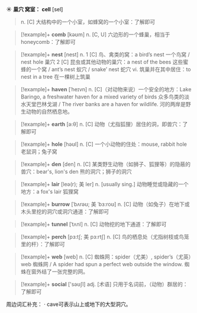 ☀ <span class="category">**巢穴 窝室：**</span>
 <span class="vocabulary">**cell**</span> [sel] 
> <span class="definition">n. [C] 大结构中的一个小室，如蜂窝的一个小室：</span>了解即可

>[!example]+ <span class="vocabulary">**comb**</span> [kəʊm] 
> <span class="definition">n. [C, U] 六边形的一个蜂巢，相当于honeycomb：</span>了解即可

>[!example]+ <span class="vocabulary">**nest**</span> [nest] 
> <span class="definition">n. 1 [C] 鸟、禽类的窝：</span>a bird’s nest 一个鸟窝 / nest hole 巢穴 <span class="definition">2 [C] 昆虫或其他动物的巢穴：</span>a nest of the bees 这些蜜蜂的一个窝 / ant’s nest 蚁穴 / snake’ nest 蛇穴 <span class="definition">vi. 筑巢并在其中居住：</span>to nest in a tree 在一棵树上筑巢
           
>[!example]+ <span class="vocabulary">**haven**</span> [ˈheɪvn]
> <span class="definition">n. [C]（对动物来说）一个安全的地方：</span>Lake Baringo, a freshwater haven for a mixed variety of birds 众多鸟类的淡水天堂巴林戈湖 / The river banks are a haven for wildlife. 河的两岸是野生动物的自然栖息地。

>[!example]+ <span class="vocabulary">**earth**</span> [ə:θ] 
> <span class="definition">n. [C] 动物（尤指狐狸）居住的洞，即兽穴：</span>了解即可

>[!example]+ <span class="vocabulary">**hole**</span> [həʊl] 
> <span class="definition">n. [C] 一个小动物的住处：</span>mouse, rabbit hole 老鼠洞；兔子窝
           
>[!example]+ <span class="vocabulary">**den**</span> [den]
> <span class="definition">n. [C] 某类野生动物（如狮子、狐狸等）的隐蔽的兽穴：</span>bear's, lion's den 熊的洞穴；狮子的洞穴
           
>[!example]+ <span class="vocabulary">**lair**</span> [leə(r); 美 ler]
> <span class="definition">n. [usually sing.] 动物睡觉或隐藏的一个地方：</span>a fox's lair 狐狸窝
           
>[!example]+ <span class="vocabulary">**burrow**</span> [ˈbʌrəʊ; 美 ˈbɜ:roʊ]
> <span class="definition">n. [C] 动物（如兔子）在地下或木头里挖的洞穴或洞穴通道：</span>了解即可 
           
>[!example]+ <span class="vocabulary">**tunnel**</span> [ˈtʌnl]
> <span class="definition">n. [C] 动物挖的地下通道：</span>了解即可
           
>[!example]+ <span class="vocabulary">**perch**</span> [pɜ:tʃ; 美 pɜ:rtʃ]
> <span class="definition">n. [C] 鸟的栖息处（尤指树枝或鸟笼里的杆）：</span>了解即可

>[!example]+ <span class="vocabulary">**web**</span> [web] 
> <span class="definition">n. [C] 蜘蛛网：</span>spider（尤美）, spider’s（尤英）web 蜘蛛网 / A spider had spun a perfect web outside the window. 蜘蛛在窗外结了一张完整的网。

>[!example]+ <span class="vocabulary">**social**</span> ['səʊʃl] 
> <span class="definition">adj. [术语] 只用于名词前，（动物）群居的：</span>了解即可

周边词汇补充：
· cave可表示山上或地下的大型洞穴。

